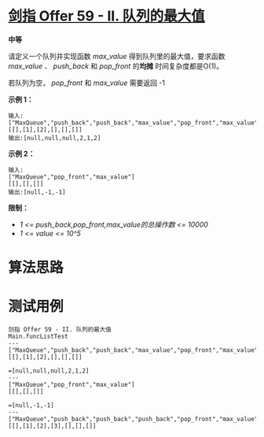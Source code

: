 # [剑指 Offer 59 - II. 队列的最大值][cnTitle]

**中等**

请定义一个队列并实现函数  *max_value*  得到队列里的最大值，要求函数 *max_value* 、 *push_back*  和  *pop_front*  的**均摊** 时间复杂度都是O(1)。

若队列为空， *pop_front*  和  *max_value*  需要返回 -1

**示例 1：** 

```
输入: 
["MaxQueue","push_back","push_back","max_value","pop_front","max_value"]
[[],[1],[2],[],[],[]]
输出:[null,null,null,2,1,2]

```

**示例 2：** 

```
输入: 
["MaxQueue","pop_front","max_value"]
[[],[],[]]
输出:[null,-1,-1]

```



**限制：** 

-  *1 <= push_back,pop_front,max_value的总操作数 <= 10000*  
-  *1 <= value <= 10^5* 




# 算法思路

# 测试用例
```
剑指 Offer 59 - II. 队列的最大值
Main.funcListTest
---
["MaxQueue","push_back","push_back","max_value","pop_front","max_value"]
[[],[1],[2],[],[],[]]

=[null,null,null,2,1,2]
---
["MaxQueue","pop_front","max_value"]
[[],[],[]]

=[null,-1,-1]
---
["MaxQueue","push_back","push_back","push_back","pop_front","max_value"]
[[],[1],[2],[3],[],[],[]]

```

[cnTitle]: https://leetcode-cn.com/problems/dui-lie-de-zui-da-zhi-lcof/
